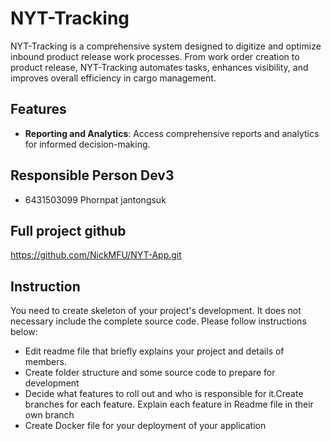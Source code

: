 # NYT-Tracking 
NYT-Tracking is a comprehensive system designed to digitize and optimize inbound product release work processes. From work order creation to product release, NYT-Tracking automates tasks, enhances visibility, and improves overall efficiency in cargo management.

## Features

- **Reporting and Analytics**: Access comprehensive reports and analytics for informed decision-making.

## Responsible Person Dev3

- 6431503099 Phornpat jantongsuk

## Full project github

https://github.com/NickMFU/NYT-App.git

## Instruction
You need to create skeleton of your project's development. It does not necessary include the complete source code. Please follow instructions below:
- Edit readme file that briefly explains your project and details of members.​ 
- Create folder structure and some source code to prepare for development
- Decide what features to roll out and who is responsible for it.​ Create branches for each feature. Explain each feature in Readme file in their own branch​ 
- Create Docker file for your deployment of your application 
